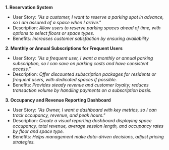**1. Reservation System**
- User Story: *"As a customer, I want to reserve a parking spot in advance, so I am assured of a space when I arrive."*
- Description: *Allow users to reserve parking spaces ahead of time, with options to select floors or space types.* 
- Benefits: *Increases customer satisfaction by ensuring availability*

**2. Monthly or Annual Subscriptions for Frequent Users**
- User Story: *"As a frequent user, I want a monthly or annual parking subscription, so I can save on parking costs and have consistent access."*
- Description: *Offer discounted subscription packages for residents or frequent users, with dedicated spaces if possible.*
- Benefits: *Provides steady revenue and customer loyalty; reduces transaction volume by handling payments on a subscription basis.*

**3. Occupancy and Revenue Reporting Dashboard**
- User Story: *"As Owner, I want a dashboard with key metrics, so I can track occupancy, revenue, and peak hours."*
- Description: *Create a visual reporting dashboard displaying space occupancy, total revenue, average session length, and occupancy rates by floor and space type.*
- Benefits: *Helps management make data-driven decisions, adjust pricing strategies.*